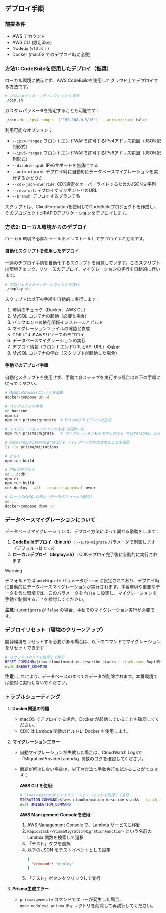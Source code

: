 ## デプロイ手順

### 前提条件

- AWS アカウント
- AWS CLI (設定済み)
- Node.js (v18 以上)
- Docker (macOS でのデプロイ時に必要)

### 方法1: CodeBuildを使用したデプロイ（推奨）

ローカル環境に依存せず、AWS CodeBuildを使用してクラウド上でデプロイする方法です。

```bash
# プロジェクトルートディレクトリから実行
./bin.sh
```

カスタムパラメータを指定することも可能です：

```bash
./bin.sh --ipv4-ranges '["192.168.0.0/16"]' --auto-migrate false
```

利用可能なオプション：
- `--ipv4-ranges`: フロントエンドWAFで許可するIPv4アドレス範囲（JSON配列形式）
- `--ipv6-ranges`: フロントエンドWAFで許可するIPv6アドレス範囲（JSON配列形式）
- `--disable-ipv6`: IPv6サポートを無効にする
- `--auto-migrate`: デプロイ時に自動的にデータベースマイグレーションを実行するかどうか
- `--cdk-json-override`: CDK設定をオーバーライドするためのJSON文字列
- `--repo-url`: デプロイするリポジトリのURL
- `--branch`: デプロイするブランチ名

スクリプトは、CloudFormationを使用してCodeBuildプロジェクトを作成し、そのプロジェクトがRAPIDアプリケーションをデプロイします。

### 方法2: ローカル環境からのデプロイ

ローカル環境で必要なツールをインストールしてデプロイする方法です。

#### 自動化スクリプトを使用したデプロイ

一連のデプロイ手順を自動化するスクリプトを用意しています。このスクリプトは環境チェック、リソースのデプロイ、マイグレーションの実行を自動的に行います。

```bash
# プロジェクトルートディレクトリから実行
./deploy.sh
```

スクリプトは以下の手順を自動的に実行します：

1. 環境のチェック（Docker、AWS CLI）
2. MySQL コンテナの起動（必要な場合）
3. バックエンドの依存関係インストールとビルド
4. マイグレーションファイルの確認と作成
5. CDK によるAWSリソースのデプロイ
6. データベースマイグレーションの実行
7. デプロイ情報（フロントエンドURLとAPI URL）の表示
8. MySQL コンテナの停止（スクリプトが起動した場合）

#### 手動でのデプロイ手順

自動化スクリプトを使用せず、手動で各ステップを実行する場合は以下の手順に従ってください。

```bash
# MySQLのDockerコンテナを起動
docker-compose up -d

# バックエンドの準備
cd backend
npm ci
npm run prisma:generate  # Prismaクライアントの生成

# マイグレーションファイルの作成（初回のみ）
npm run prisma:migrate   # マイグレーション名を求められたら「migrations」と入力

# backend/prisma/migrations ディレクトリが作成されたことを確認
ls -la prisma/migrations

# ビルド
npm run build

# CDKのデプロイ
cd ../cdk
npm ci
npm run build
cdk deploy --all --require-approval never

# ローカルMySQLの停止（データボリュームも削除）
cd ..
docker-compose down -v
```

### データベースマイグレーションについて

データベースマイグレーションは、デプロイ方法によって異なる挙動をします：

1. **CodeBuildデプロイ（bin.sh）**: `--auto-migrate` パラメータで制御します（デフォルトは `true`）
2. **ローカルデプロイ（deploy.sh）**: CDKデプロイ完了後に自動的に実行されます

> [!Warning]
> デフォルトでは `autoMigrate` パラメータが `true` に設定されており、デプロイ時に自動的にデータベースマイグレーションが実行されます。本番環境や重要なデータを含む環境では、このパラメータを `false` に設定し、マイグレーションを手動で制御することを検討してください。

**注意**: `autoMigrate` が `false` の場合、手動でのマイグレーション実行が必要です。

### デプロイリセット（環境のクリーンアップ）

開発環境をリセットする必要がある場合は、以下のコマンドでマイグレーションをリセットできます：

```bash
# リセットコマンドを取得して実行
RESET_COMMAND=$(aws cloudformation describe-stacks --stack-name RapidStack --query "Stacks[0].Outputs[?OutputKey=='ResetMigrationCommand'].OutputValue" --output text)
eval $RESET_COMMAND
```

**注意**: これにより、データベースのすべてのデータが削除されます。本番環境では絶対に実行しないでください。

### トラブルシューティング

1. **Docker関連の問題**
   - macOS でデプロイする場合、Docker が起動していることを確認してください。
   - CDK は Lambda 関数のビルドに Docker を使用します。

2. **マイグレーションエラー**
   - 自動マイグレーションが失敗した場合は、CloudWatch Logsで「MigrationProviderLambda」関数のログを確認してください。
   - 問題が解決しない場合は、以下の方法で手動実行を試みることができます：

     **AWS CLI を使用**:
     ```bash
     # StackのOutputからマイグレーションコマンドを取得して実行
     MIGRATION_COMMAND=$(aws cloudformation describe-stacks --stack-name RapidStack --query "Stacks[0].Outputs[?OutputKey=='DeployMigrationCommand'].OutputValue" --output text)
     eval $MIGRATION_COMMAND
     ```

     **AWS Management Consoleを使用**:
     1. AWS Management Console で、Lambda サービスに移動
     2. `RapidStack-PrismaMigrationMigrationFunction~` という名前の Lambda 関数を検索して選択
     3. 「テスト」タブを選択
     4. 以下の JSON をテストイベントとして設定
        ```json
        {
          "command": "deploy"
        }
        ```
     5. 「テスト」ボタンをクリックして実行

3. **Prisma生成エラー**
   - `prisma:generate` コマンドでエラーが発生した場合、`node_modules/.prisma` ディレクトリを削除して再試行してください。
